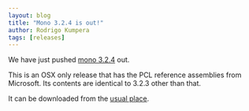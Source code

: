 ```yaml
---
layout: blog
title: "Mono 3.2.4 is out!"
author: Rodrigo Kumpera
tags: [releases]
---
```


We have just pushed [mono 3.2.4](http://www.mono-project.com/Release_Notes_Mono_3.2#New_in_Mono_3.2.4 "Release Notes") out.

This is an OSX only release that has the PCL reference assemblies from Microsoft. Its contents are identical to 3.2.3 other than that.

It can be downloaded from the [usual place](http://www.go-mono.com/mono-downloads/download.html "Download Mono").
